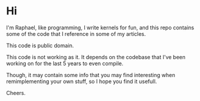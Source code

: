 # Hi

I'm Raphael, like programming, I write kernels for fun, and this repo contains some of the code that I reference in some of my articles.

This code is public domain.

This code is not working as it. It depends on the codebase that I've been working on for the last 5 years to even compile.

Though, it may contain some info that you may find interesting when remimplementing your own stuff, so I hope you find it usefull.

Cheers.
